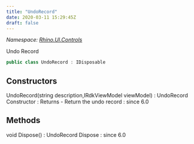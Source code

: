 ```yaml
---
title: "UndoRecord"
date: 2020-03-11 15:29:45Z
draft: false
---
```


*Namespace: [Rhino.UI.Controls](../)*

Undo Record
```cs
public class UndoRecord : IDisposable
```
## Constructors

UndoRecord(string description,IRdkViewModel viewModel)
: UndoRecord Constructor
: Returns - Return the undo record
: since 6.0
## Methods

void Dispose()
: UndoRecord Dispose
: since 6.0
